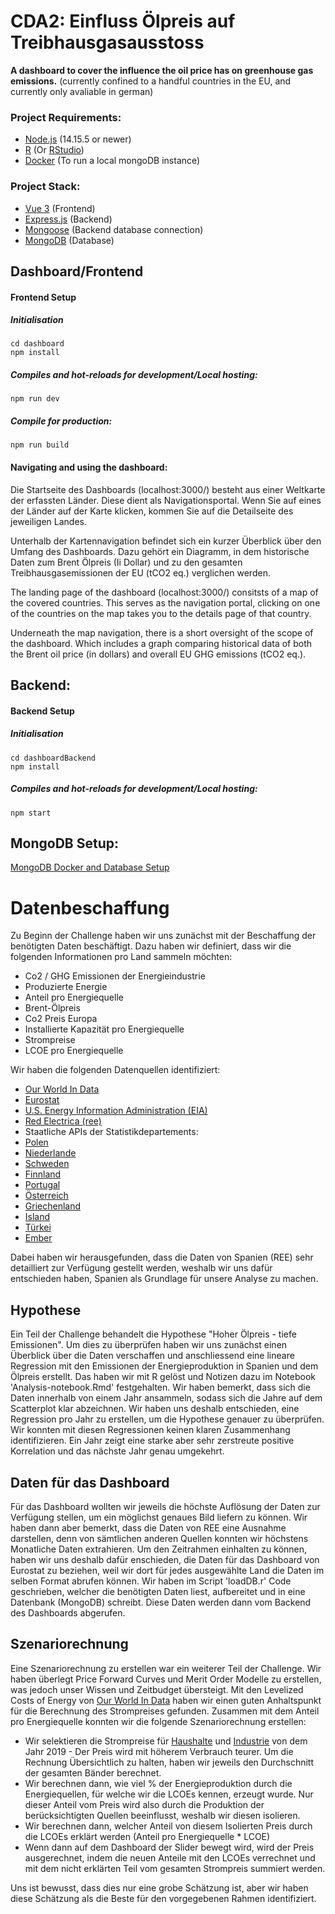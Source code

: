 # CDA2: Einfluss Ölpreis auf Treibhausgasausstoss
**A dashboard to cover the influence the oil price has on greenhouse gas emissions.** (currently confined to a handful countries in the EU, and currently only avaliable in german)

### Project Requirements:

* [Node.js](https://nodejs.org/en/) (14.15.5 or newer)
* [R](https://www.r-project.org/) (Or [RStudio](https://www.rstudio.com/products/rstudio/))
* [Docker](https://www.docker.com/) (To run a local mongoDB instance)

### Project Stack:

* [Vue 3](https://vuejs.org/) (Frontend)
* [Express.js](https://expressjs.com/) (Backend)
* [Mongoose](https://mongoosejs.com/) (Backend database connection)
* [MongoDB](https://www.mongodb.com/) (Database)

## Dashboard/Frontend
#### Frontend Setup
##### Initialisation
```
cd dashboard
npm install
```

##### Compiles and hot-reloads for development/Local hosting:
```
npm run dev
```

##### Compile for production:
```
npm run build
```

#### Navigating and using the dashboard:
Die Startseite des Dashboards (localhost:3000/) besteht aus einer  Weltkarte der erfassten Länder. Diese dient als Navigationsportal. Wenn Sie auf eines der Länder auf der Karte klicken, kommen Sie auf die Detailseite des jeweiligen Landes.

Unterhalb der Kartennavigation befindet sich ein kurzer Überblick über den Umfang des Dashboards. Dazu gehört ein Diagramm, in dem historische Daten zum Brent Ölpreis (Ii Dollar) und zu den gesamten Treibhausgasemissionen der EU (tCO2 eq.) verglichen werden.

The landing page of the dashboard (localhost:3000/) consitsts of a map of the covered countries. This serves as the navigation portal, clicking on one of the countries on the map takes you to the details page of that country.

Underneath the map navigation, there is a short oversight of the scope of the dashboard. Which includes a graph comparing historical data of both the Brent oil price (in dollars) and overall EU GHG emissions (tCO2 eq.).

## Backend:
#### Backend Setup
##### Initialisation
```
cd dashboardBackend
npm install
```

##### Compiles and hot-reloads for development/Local hosting:
```
npm start
```

## MongoDB Setup:
[MongoDB Docker and Database Setup](https://github.com/r9119/CDA2/blob/main/analysisInR/readme.md)

# Datenbeschaffung

Zu Beginn der Challenge haben wir uns zunächst mit der Beschaffung der benötigten Daten beschäftigt. Dazu haben wir definiert, dass wir die folgenden Informationen pro Land sammeln möchten:
- Co2 / GHG Emissionen der Energieindustrie
- Produzierte Energie
- Anteil pro Energiequelle
- Brent-Ölpreis
- Co2 Preis Europa
- Installierte Kapazität pro Energiequelle
- Strompreise
- LCOE pro Energiequelle

Wir haben die folgenden Datenquellen identifiziert:
- [Our World In Data](https://ourworldindata.org/energy-key-charts)
- [Eurostat](https://ec.europa.eu/eurostat/online-help/public/en/API_01_Introduction_en/)
- [U.S. Energy Information Administration (EIA)](https://www.eia.gov/opendata/documentation.php)
- [Red Electrica (ree)](https://www.ree.es/en/apidatos)
- Staatliche APIs der Statistikdepartements:
- [Polen](https://api.stat.gov.pl/Home/BdlApi)
- [Niederlande](https://www.cbs.nl/en-gb/our-services/open-data/statline-as-open-data/quick-start-guide)
- [Schweden](https://www.scb.se/en/services/open-data-api/api-for-the-statistical-database/)
- [Finnland](https://www.stat.fi/static/media/uploads/org_en/avoindata/px-web_api-help.pdf)
- [Portugal](https://www.ine.pt/xportal/xmain?xpid=INE&xpgid=ine_api&INST=322751522&ine_smenu.boui=357197120&ine_smenu.selected=357197822&xlang=en)
- [Österreich](https://www.statistik.at/)
- [Griechenland](https://www.statistics.gr/en/statistics/-/publication/SIN09/-)
- [Island](http://px.hagstofa.is/pxen/pxweb/en/Umhverfi/?rxid=4ef4a14f-4e53-4199-8c70-32a9fa03e022)
- [Türkei](https://biruni.tuik.gov.tr/medas/?kn=147&locale=en)
- [Ember](https://ember-climate.org/data/data-tools/carbon-price-viewer/)

Dabei haben wir herausgefunden, dass die Daten von Spanien (REE) sehr detailliert zur Verfügung gestellt werden, weshalb wir uns dafür entschieden haben, Spanien als Grundlage für unsere Analyse zu machen. 

## Hypothese
Ein Teil der Challenge behandelt die Hypothese "Hoher Ölpreis - tiefe Emissionen". Um dies zu überprüfen haben wir uns zunächst einen Überblick über die Daten verschaffen und anschliessend eine lineare Regression mit den Emissionen der Energieproduktion in Spanien und dem Ölpreis erstellt. Das haben wir mit R gelöst und Notizen dazu im Notebook 'Analysis-notebook.Rmd' festgehalten. Wir haben bemerkt, dass sich die Daten innerhalb von einem Jahr ansammeln, sodass sich die Jahre auf dem Scatterplot klar abzeichnen. Wir haben uns deshalb entschieden, eine Regression pro Jahr zu erstellen, um die Hypothese genauer zu überprüfen. Wir konnten mit diesen Regressionen keinen klaren Zusammenhang identifizieren. Ein Jahr zeigt eine starke aber sehr zerstreute positive Korrelation und das nächste Jahr genau umgekehrt.

## Daten für das Dashboard
Für das Dashboard wollten wir jeweils die höchste Auflösung der Daten zur Verfügung stellen, um ein möglichst genaues Bild liefern zu können. Wir haben dann aber bemerkt, dass die Daten von REE eine Ausnahme darstellen, denn von sämtlichen anderen Quellen konnten wir höchstens Monatliche Daten extrahieren. Um den Zeitrahmen einhalten zu können, haben wir uns deshalb dafür enschieden, die Daten für das Dashboard von Eurostat zu beziehen, weil wir dort für jedes ausgewählte Land die Daten im selben Format abrufen können. Wir haben im Script 'loadDB.r' Code geschrieben, welcher die benötigten Daten liest, aufbereitet und in eine Datenbank (MongoDB) schreibt. Diese Daten werden dann vom Backend des Dashboards abgerufen. 

## Szenariorechnung
Eine Szenariorechnung zu erstellen war ein weiterer Teil der Challenge. Wir haben überlegt Price Forward Curves und Merit Order Modelle zu erstellen, was jedoch unser Wissen und Zeitbudget übersteigt. Mit den Levelized Costs of Energy von [Our World In Data](https://ourworldindata.org/cheap-renewables-growth) haben wir einen guten Anhaltspunkt für die Berechnung des Strompreises gefunden. Zusammen mit dem Anteil pro Energiequelle konnten wir die folgende Szenariorechnung erstellen:
- Wir selektieren die Strompreise für [Haushalte](https://ec.europa.eu/eurostat/databrowser/view/nrg_pc_204/default/table?lang=en&category=env.env_air.env_air_ai) und [Industrie](https://ec.europa.eu/eurostat/databrowser/view/nrg_pc_205/default/table?lang=en&category=env.env_air.env_air_ai) von dem Jahr 2019
- Der Preis wird mit höherem Verbrauch teurer. Um die Rechnung Übersichtlich zu halten, haben wir jeweils den Durchschnitt der gesamten Bänder berechnet. 
- Wir berechnen dann, wie viel % der Energieproduktion durch die Energiequellen, für welche wir die LCOEs kennen, erzeugt wurde. Nur dieser Anteil vom Preis wird also durch die Produktion der berücksichtigten Quellen beeinflusst, weshalb wir diesen isolieren. 
- Wir berechnen dann, welcher Anteil von diesem Isolierten Preis durch die LCOEs erklärt werden (Anteil pro Energiequelle * LCOE)
- Wenn dann auf dem Dashboard der Slider bewegt wird, wird der Preis ausgerechnet, indem die neuen Anteile mit den LCOEs verrechnet und mit dem nicht erklärten Teil vom gesamten Strompreis summiert werden. 

Uns ist bewusst, dass dies nur eine grobe Schätzung ist, aber wir haben diese Schätzung als die Beste für den vorgegebenen Rahmen identifiziert. 
